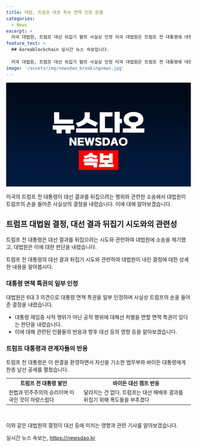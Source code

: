 ```yaml
---
title: 대법, 트럼프 대권 족속 면책 인정 판결
categories:
  - News
excerpt: >
  미국 대법원, 트럼프 대선 뒤집기 혐의 사실상 인정 미국 대법원은 트럼프 전 대통령에 대한 대선 뒤집기 혐의를 사실상 인정했다. 이는 트럼프의 재판을 어렵게 만들 뿐 아니라 대선 결과에도 영향을 미쳤다. 한편, 트럼프는 이에 반발하며 바이든 대통령과 법무부를 격렬히 공격했다. 이는 대선 결과에 미치는 영향과 함께 양쪽의 전략에도 변화를 가져올 것으로 보인다.
feature_text: >
  ## koreablockchain 실시간 뉴스 속보입니다.

  미국 대법원, 트럼프 대선 뒤집기 혐의 사실상 인정 미국 대법원은 트럼프 전 대통령에 대한 대선 뒤집기 혐의를 사실상 인정했다. 이는 트럼프의 재판을 어렵게 만들 뿐 아니라 대선 결과에도 영향을 미쳤다. 한편, 트럼프는 이에 반발하며 바이든 대통령과 법무부를 격렬히 공격했다. 이는 대선 결과에 미치는 영향과 함께 양쪽의 전략에도 변화를 가져올 것으로 보인다.
image: '/assets/img/newsdao_breakingnews.jpg'
---
```


<p><img src="/assets/img/newsdao_breakingnews.jpg" alt="koreablockchain 속보" /></p>

<p>미국의 트럼프 전 대통령이 대선 결과를 뒤집으려는 행위와 관련한 소송에서 대법원이 트럼프의 손을 들어준 사실상의 결정을 내렸습니다. 이에 대해 알아보겠습니다.</p>

<h2 data-ke-size="size26">트럼프 대법원 결정, 대선 결과 뒤집기 시도와의 관련성</h2>

<p>트럼프 전 대통령은 대선 결과를 뒤집으려는 시도와 관련하여 대법원에 소송을 제기했고, 대법원은 이에 대한 판단을 내렸습니다.</p>

<p data-ke-size="size16">트럼프 전 대통령의 대선 결과 뒤집기 시도와 관련하여 대법원이 내린 결정에 대한 상세한 내용을 알아봅시다.</p>

<h3 data-ke-size="size24">대통령 면책 특권의 일부 인정</h3>

<p>대법원은 6대 3 의견으로 대통령 면책 특권을 일부 인정하며 사실상 트럼프의 손을 들어준 결정을 내렸습니다.</p>

<ul>
  <li>대통령 재임중 사적 행위가 아닌 공적 행위에 대해선 처벌을 면할 면책 특권이 있다는 판단을 내렸습니다.</li>
  <li>이에 대해 관련된 인물들의 반응과 향후 대선 등의 영향 등을 알아보겠습니다.</li>
</ul>

<h3 data-ke-size="size24">트럼프 대통령과 관계자들의 반응</h3>

<p>트럼프 전 대통령은 이 판결을 환영하면서 자신을 기소한 법무부와 바이든 대통령에게 한층 날선 공세를 펼쳤습니다.</p>

<table>
  <tr>
    <td style="text-align: center; height: 17px;"><b>트럼프 전 대통령 발언</b></td>
    <td style="text-align: center; height: 17px;"><b>바이든 대선 캠프 반응</b></td>
  </tr>
  <tr>
    <td>헌법과 민주주의의 승리이며 미국인 것이 자랑스럽다</td>
    <td>달라지는 건 없다. 트럼프는 대선 패배후 결과를 뒤집기 위해 폭도들을 부추겼다</td>
  </tr>
</table>

<p data-ke-size="size16">&nbsp;</p>

<p>이와 같은 대법원의 결정이 대선 등에 미치는 영향과 관련 기사를 알아보겠습니다.</p>
실시간 뉴스 속보는, <a href="https://newsdao.kr" rel="dofollow">https://newsdao.kr</a>


